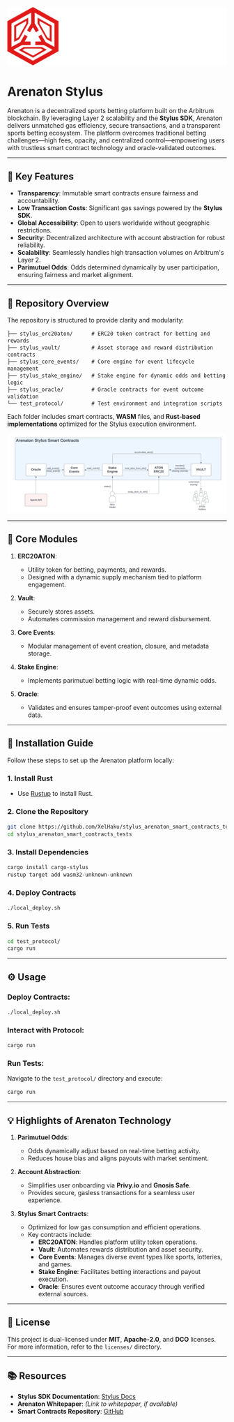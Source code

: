 ![Arenaton](interfaces/arenaton-horizontal.png )

# Arenaton Stylus

Arenaton is a decentralized sports betting platform built on the Arbitrum blockchain. By leveraging Layer 2 scalability and the **Stylus SDK**, Arenaton delivers unmatched gas efficiency, secure transactions, and a transparent sports betting ecosystem. The platform overcomes traditional betting challenges—high fees, opacity, and centralized control—empowering users with trustless smart contract technology and oracle-validated outcomes.

---

## 📌 Key Features

- **Transparency**: Immutable smart contracts ensure fairness and accountability.
- **Low Transaction Costs**: Significant gas savings powered by the **Stylus SDK**.
- **Global Accessibility**: Open to users worldwide without geographic restrictions.
- **Security**: Decentralized architecture with account abstraction for robust reliability.
- **Scalability**: Seamlessly handles high transaction volumes on Arbitrum's Layer 2.
- **Parimutuel Odds**: Odds determined dynamically by user participation, ensuring fairness and market alignment.

---

## 📂 Repository Overview

The repository is structured to provide clarity and modularity:

```plaintext
├── stylus_erc20aton/      # ERC20 token contract for betting and rewards
├── stylus_vault/          # Asset storage and reward distribution contracts
├── stylus_core_events/    # Core engine for event lifecycle management
├── stylus_stake_engine/   # Stake engine for dynamic odds and betting logic
├── stylus_oracle/         # Oracle contracts for event outcome validation
└── test_protocol/         # Test environment and integration scripts
```

Each folder includes smart contracts, **WASM** files, and **Rust-based implementations** optimized for the Stylus execution environment.

![System Architecture](interfaces/smart_contracts.png )


---

## 🔧 Core Modules

1. **ERC20ATON**: 
   - Utility token for betting, payments, and rewards.
   - Designed with a dynamic supply mechanism tied to platform engagement.

2. **Vault**: 
   - Securely stores assets.
   - Automates commission management and reward disbursement.

3. **Core Events**: 
   - Modular management of event creation, closure, and metadata storage.

4. **Stake Engine**: 
   - Implements parimutuel betting logic with real-time dynamic odds.

5. **Oracle**: 
   - Validates and ensures tamper-proof event outcomes using external data.

---

## 🚀 Installation Guide

Follow these steps to set up the Arenaton platform locally:

### 1. **Install Rust**
   - Use [Rustup](https://rustup.rs/) to install Rust.

### 2. **Clone the Repository**
   ```bash
   git clone https://github.com/XelHaku/stylus_arenaton_smart_contracts_tests.git
   cd stylus_arenaton_smart_contracts_tests
   ```

### 3. **Install Dependencies**
   ```bash
   cargo install cargo-stylus
   rustup target add wasm32-unknown-unknown
   ```

### 4. **Deploy Contracts**
   ```bash
   ./local_deploy.sh
   ```

### 5. **Run Tests**
   ```bash
   cd test_protocol/
   cargo run
   ```

---

## ⚙️ Usage

### Deploy Contracts:
   ```bash
   ./local_deploy.sh
   ```

### Interact with Protocol:
   ```bash
   cargo run
   ```

### Run Tests:
   Navigate to the `test_protocol/` directory and execute:
   ```bash
   cargo run
   ```

---

## 💡 Highlights of Arenaton Technology

1. **Parimutuel Odds**:
   - Odds dynamically adjust based on real-time betting activity.
   - Reduces house bias and aligns payouts with market sentiment.

2. **Account Abstraction**:
   - Simplifies user onboarding via **Privy.io** and **Gnosis Safe**.
   - Provides secure, gasless transactions for a seamless user experience.

3. **Stylus Smart Contracts**:
   - Optimized for low gas consumption and efficient operations.
   - Key contracts include:
     - **ERC20ATON**: Handles platform utility token operations.
     - **Vault**: Automates rewards distribution and asset security.
     - **Core Events**: Manages diverse event types like sports, lotteries, and games.
     - **Stake Engine**: Facilitates betting interactions and payout execution.
     - **Oracle**: Ensures event outcome accuracy through verified external sources.

---

## 📝 License

This project is dual-licensed under **MIT**, **Apache-2.0**, and **DCO** licenses. For more information, refer to the `licenses/` directory.

---

## 📚 Resources

- **Stylus SDK Documentation**: [Stylus Docs](https://docs.arbitrum.io/stylus)
- **Arenaton Whitepaper**: *(Link to whitepaper, if available)*
- **Smart Contracts Repository**: [GitHub](https://github.com/XelHaku/stylus_arenaton_smart_contracts_tests)

